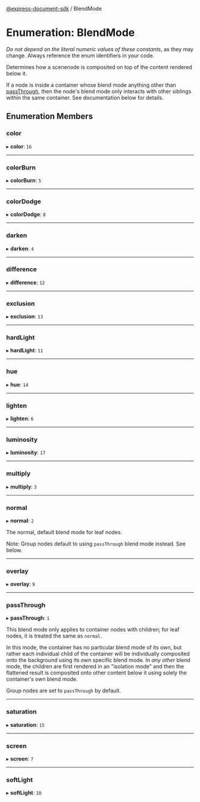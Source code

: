 [@express-document-sdk](../overview.md) / BlendMode

# Enumeration: BlendMode

<InlineAlert slots="text" variant="warning"/>

_Do not depend on the literal numeric values of these constants_, as they may change. Always reference the enum identifiers in your code.

Determines how a scenenode is composited on top of the content rendered below it.

If a node is inside a container whose blend mode anything other than [passThrough](BlendMode.md#passthrough), then the node's blend mode only
interacts with other siblings within the same container. See documentation below for details.

## Enumeration Members

### color

▸ **color**: `16`

---

### colorBurn

▸ **colorBurn**: `5`

---

### colorDodge

▸ **colorDodge**: `8`

---

### darken

▸ **darken**: `4`

---

### difference

▸ **difference**: `12`

---

### exclusion

▸ **exclusion**: `13`

---

### hardLight

▸ **hardLight**: `11`

---

### hue

▸ **hue**: `14`

---

### lighten

▸ **lighten**: `6`

---

### luminosity

▸ **luminosity**: `17`

---

### multiply

▸ **multiply**: `3`

---

### normal

▸ **normal**: `2`

The normal, default blend mode for leaf nodes.

Note: Group nodes default to using `passThrough` blend mode instead. See below.

---

### overlay

▸ **overlay**: `9`

---

### passThrough

▸ **passThrough**: `1`

This blend mode only applies to container nodes with children; for leaf nodes, it is treated the same as `normal`.

In this mode, the container has no particular blend mode of its own, but rather each individual child of the container
will be individually composited onto the background using its own specific blend mode. In _any other_ blend mode, the
children are first rendered in an "isolation mode" and then the flattened result is composited onto other content
below it using solely the container's own blend mode.

Group nodes are set to `passThrough` by default.

---

### saturation

▸ **saturation**: `15`

---

### screen

▸ **screen**: `7`

---

### softLight

▸ **softLight**: `10`
